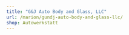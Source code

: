 ```yaml
---
title: "G&J Auto Body and Glass, LLC"
url: /marion/gundj-auto-body-and-glass-llc/
shop: Autowerkstatt
---
```

